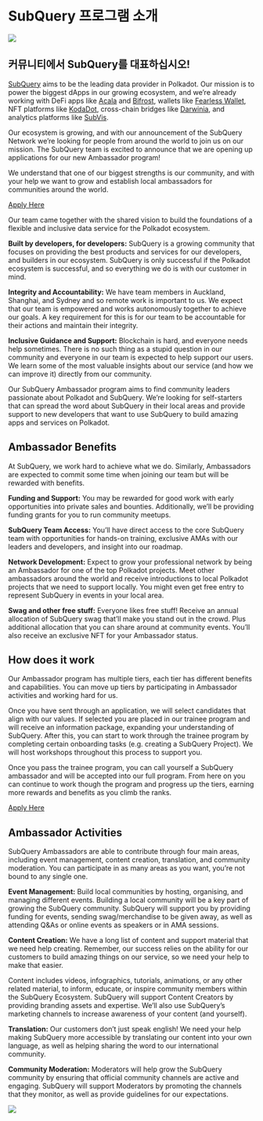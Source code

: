 # SubQuery 프로그램 소개

![](https://miro.medium.com/max/1400/1*EC5wwTuoB6UK_EESGd8X8w.png)

## 커뮤니티에서 SubQuery를 대표하십시오!

[SubQuery](https://subquery.network/) aims to be the leading data provider in Polkadot. Our mission is to power the biggest dApps in our growing ecosystem, and we’re already working with DeFi apps like [Acala](https://acala.network/) and [Bifrost](https://bifrost.finance/), wallets like [Fearless Wallet](https://fearlesswallet.io/), NFT platforms like [KodaDot](https://kodadot.xyz/), cross-chain bridges like [Darwinia](https://explorer.subquery.network/subquery/darwinia-network/darwinia), and analytics platforms like [SubVis](https://subvis.io/).

Our ecosystem is growing, and with our announcement of the SubQuery Network we’re looking for people from around the world to join us on our mission. The SubQuery team is excited to announce that we are opening up applications for our new Ambassador program!

We understand that one of our biggest strengths is our community, and with your help we want to grow and establish local ambassadors for communities around the world.

[Apply Here](https://forms.gle/GXBbJ6LDpNfM2v1X6)

Our team came together with the shared vision to build the foundations of a flexible and inclusive data service for the Polkadot ecosystem.

**Built by developers, for developers:** SubQuery is a growing community that focuses on providing the best products and services for our developers, and builders in our ecosystem. SubQuery is only successful if the Polkadot ecosystem is successful, and so everything we do is with our customer in mind.

**Integrity and Accountability:** We have team members in Auckland, Shanghai, and Sydney and so remote work is important to us. We expect that our team is empowered and works autonomously together to achieve our goals. A key requirement for this is for our team to be accountable for their actions and maintain their integrity.

**Inclusive Guidance and Support:** Blockchain is hard, and everyone needs help sometimes. There is no such thing as a stupid question in our community and everyone in our team is expected to help support our users. We learn some of the most valuable insights about our service (and how we can improve it) directly from our community.

Our SubQuery Ambassador program aims to find community leaders passionate about Polkadot and SubQuery. We’re looking for self-starters that can spread the word about SubQuery in their local areas and provide support to new developers that want to use SubQuery to build amazing apps and services on Polkadot.

## Ambassador Benefits

At SubQuery, we work hard to achieve what we do. Similarly, Ambassadors are expected to commit some time when joining our team but will be rewarded with benefits.

**Funding and Support:** You may be rewarded for good work with early opportunities into private sales and bounties. Additionally, we’ll be providing funding grants for you to run community meetups.

**SubQuery Team Access:** You’ll have direct access to the core SubQuery team with opportunities for hands-on training, exclusive AMAs with our leaders and developers, and insight into our roadmap.

**Network Development:** Expect to grow your professional network by being an Ambassador for one of the top Polkadot projects. Meet other ambassadors around the world and receive introductions to local Polkadot projects that we need to support locally. You might even get free entry to represent SubQuery in events in your local area.

**Swag and other free stuff:** Everyone likes free stuff! Receive an annual allocation of SubQuery swag that’ll make you stand out in the crowd. Plus additional allocation that you can share around at community events. You’ll also receive an exclusive NFT for your Ambassador status.

## How does it work

Our Ambassador program has multiple tiers, each tier has different benefits and capabilities. You can move up tiers by participating in Ambassador activities and working hard for us.

Once you have sent through an application, we will select candidates that align with our values. If selected you are placed in our trainee program and will receive an information package, expanding your understanding of SubQuery. After this, you can start to work through the trainee program by completing certain onboarding tasks (e.g. creating a SubQuery Project). We will host workshops throughout this process to support you.

Once you pass the trainee program, you can call yourself a SubQuery ambassador and will be accepted into our full program. From here on you can continue to work though the program and progress up the tiers, earning more rewards and benefits as you climb the ranks.

[Apply Here](https://forms.gle/GXBbJ6LDpNfM2v1X6)

## Ambassador Activities

SubQuery Ambassadors are able to contribute through four main areas, including event management, content creation, translation, and community moderation. You can participate in as many areas as you want, you’re not bound to any single one.

**Event Management:** Build local communities by hosting, organising, and managing different events. Building a local community will be a key part of growing the SubQuery community. SubQuery will support you by providing funding for events, sending swag/merchandise to be given away, as well as attending Q&As or online events as speakers or in AMA sessions.

**Content Creation:** We have a long list of content and support material that we need help creating. Remember, our success relies on the ability for our customers to build amazing things on our service, so we need your help to make that easier.

Content includes videos, infographics, tutorials, animations, or any other related material, to inform, educate, or inspire community members within the SubQuery Ecosystem. SubQuery will support Content Creators by providing branding assets and expertise. We’ll also use SubQuery’s marketing channels to increase awareness of your content (and yourself).

**Translation:** Our customers don’t just speak english! We need your help making SubQuery more accessible by translating our content into your own language, as well as helping sharing the word to our international community.

**Community Moderation:** Moderators will help grow the SubQuery community by ensuring that official community channels are active and engaging. SubQuery will support Moderators by promoting the channels that they monitor, as well as provide guidelines for our expectations.

![](https://miro.medium.com/max/1400/1*xj6_UL1ZWYzlLmlVk25JzQ.png)